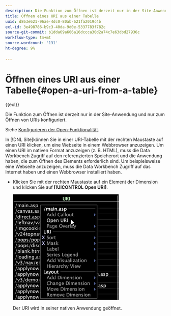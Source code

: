 ```yaml
---
description: Die Funktion zum Öffnen ist derzeit nur in der Site-Anwendung und nur zum Öffnen von URIs konfiguriert.
title: Öffnen eines URI aus einer Tabelle
uuid: d863e621-96ae-4dc0-80ab-621fa2019c4b
exl-id: 3e498786-b9c3-40da-9d0e-5337783f782c
source-git-commit: b1dda69a606a16dccca30d2a74c7e63dbd27936c
workflow-type: tm+mt
source-wordcount: '131'
ht-degree: 9%

---
```


# Öffnen eines URI aus einer Tabelle{#open-a-uri-from-a-table}

{{eol}}

Die Funktion zum Öffnen ist derzeit nur in der Site-Anwendung und nur zum Öffnen von URIs konfiguriert.

Siehe [Konfigurieren der Open-Funktionalität](../../../../home/c-get-started/c-intf-anlys-ftrs/c-config-open-funct.md#concept-854e6dc8bef34e6aa4ccfb7a8929af4d).

In [!DNL Site]können Sie in einer URI-Tabelle mit der rechten Maustaste auf einen URI klicken, um eine Webseite in einem Webbrowser anzuzeigen. Um einen URI im nativen Format anzuzeigen (z. B. HTML), muss die Data Workbench Zugriff auf den referenzierten Speicherort und die Anwendung haben, die zum Öffnen des Elements erforderlich sind. Um beispielsweise eine Webseite anzuzeigen, muss die Data Workbench Zugriff auf das Internet haben und einen Webbrowser installiert haben.

* Klicken Sie mit der rechten Maustaste auf ein Element der Dimension und klicken Sie auf **[!UICONTROL Open URI]**.

   ![](assets/mnu_Table_OpenURI.png)

   Der URI wird in seiner nativen Anwendung geöffnet.

